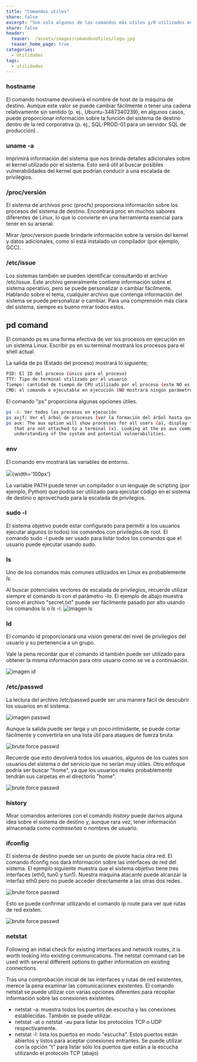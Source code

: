 ```yaml
---
title: "Comandos utiles"
share: false
excerpt: "Son solo algunos de los comandos más utiles y/0 utilizados en linux"
share: false
header:
  teaser:  /assets/images/comandosUtiles/logo.jpg
  teaser_home_page: true
categories:
  - Utilidades
tags:
  - utilidades 
---
```


### hostname

El comando hostname devolverá el nombre de host de la máquina de destino. Aunque este valor se puede cambiar fácilmente o tener una
cadena relativamente sin sentido (p. ej., Ubuntu-3487340239), en algunos casos, puede proporcionar información sobre la función del
sistema de destino dentro de la red corporativa (p. ej., SQL-PROD-01 para un servidor SQL de producción) .


### uname -a

Imprimirá información del sistema que nos brinda detalles adicionales sobre el kernel utilizado por el sistema. Esto será útil al 
buscar posibles vulnerabilidades del kernel que podrían conducir a una escalada de privilegios.


### /proc/versión

El sistema de archivos proc (procfs) proporciona información sobre los procesos del sistema de destino. Encontrará proc en muchos 
sabores diferentes de Linux, lo que lo convierte en una herramienta esencial para tener en su arsenal.

Mirar /proc/version puede brindarle información sobre la versión del kernel y datos adicionales, como si está instalado un 
compilador (por ejemplo, GCC).

### /etc/issue

Los sistemas también se pueden identificar consultando el archivo /etc/issue. Este archivo generalmente contiene información 
sobre el sistema operativo, pero se puede personalizar o cambiar fácilmente. Hablando sobre el tema, cualquier archivo que contenga 
información del sistema se puede personalizar o cambiar. Para una comprensión más clara del sistema, siempre es bueno mirar todos 
estos.

## pd comand

El comando ps es una forma efectiva de ver los procesos en ejecución en un sistema Linux. Escribir ps en su terminal mostrará los 
procesos para el shell actual.

La salida de ps (Estado del proceso) mostrará lo siguiente;

```bash
PID: El ID del proceso (único para el proceso)
TTY: Tipo de terminal utilizado por el usuario
Tiempo: cantidad de tiempo de CPU utilizado por el proceso (este NO es el tiempo que se ha estado ejecutando este proceso)
CMD: el comando o ejecutable en ejecución (NO mostrará ningún parámetro de línea de comando)
```

El comando "ps" proporciona algunas opciones útiles.

```bash
ps -A: Ver todos los procesos en ejecución
ps axjf: Ver el árbol de procesos (ver la formación del árbol hasta que se ejecute ps axjf a continuación)
ps aux: The aux option will show processes for all users (a), display the user that launched the process (u),and show processes  
   that are not attached to a terminal (x). Looking at the ps aux command output, we can have a better 
   understanding of the system and potential vulnerabilities.
```

### env 

El comando env mostrará las variables de entorno.

![](images/linuxPrivEsc/env.png){width='100px'}

La variable PATH puede tener un compilador o un lenguaje de scripting (por ejemplo, Python) que podría ser utilizado para ejecutar código en el sistema de destino o aprovechado para la escalada de privilegios.

### sudo -l

El sistema objetivo puede estar configurado para permitir a los usuarios ejecutar algunos (o todos) los comandos con privilegios de root. El comando sudo -l puede ser usado para listar todos los comandos que el usuario puede ejecutar usando sudo.

### ls

Uno de los comandos más comunes utilizados en Linux es probablemente *ls*.

Al buscar potenciales vectores de escalada de privilegios, recuerde utilizar siempre el comando ls con el parámetro *-la*. El ejemplo de abajo muestra cómo el archivo "secret.txt" puede ser fácilmente pasado por alto usando los comandos ls o *ls -l*.
![imagen ls](https://i.imgur.com/2jOtOat.png)

### Id

El comando id proporcionará una visión general del nivel de privilegios del usuario y su pertenencia a un grupo.

Vale la pena recordar que el comando id también puede ser utilizado para obtener la misma información para otro usuario como se ve a continuación.

![imagen id](https://i.imgur.com/YzfJliG.png)

### /etc/passwd

La lectura del archivo /etc/passwd puede ser una manera fácil de descubrir los usuarios en el sistema.

![imagen passwd](https://i.imgur.com/r6oYOEi.png)

Aunque la salida puede ser larga y un poco intimidante, se puede cortar fácilmente y convertirla en una lista útil para ataques de fuerza bruta.

![brute force passwd](https://i.imgur.com/cpS2U93.png)

Recuerde que esto devolverá todos los usuarios, algunos de los cuales son usuarios del sistema o del servicio que no serían muy útiles. Otro enfoque podría ser buscar "home", ya que los usuarios reales probablemente tendrán sus carpetas en el directorio "home".

![brute force passwd](https://i.imgur.com/psxE6V4.png)

### history

Mirar comandos anteriores con el comando *history* puede darnos alguna idea sobre el sistema de destino y, aunque rara vez, tener información almacenada como _contraseñas_ o nombres de usuario.

### ifconfig

El sistema de destino puede ser un punto de pivote hacia otra red. El comando ifconfig nos dará información sobre las interfaces de red del sistema. El ejemplo siguiente muestra que el sistema objetivo tiene tres interfaces (eth0, tun0 y tun1). Nuestra máquina atacante puede alcanzar la interfaz eth0 pero no puede acceder directamente a las otras dos redes.

![brute force passwd](https://i.imgur.com/hcdZnwK.png)

Esto se puede confirmar utilizando el comando ip route para ver qué rutas de red existen.

![brute force passwd](https://i.imgur.com/PSrmz5O.png)

### netstat

Following an initial check for existing interfaces and network routes, it is worth looking into existing communications. The netstat command can be used with several different options to gather information on existing connections.


Tras una comprobación inicial de las interfaces y rutas de red existentes, merece la pena examinar las comunicaciones existentes. El comando netstat se puede utilizar con varias opciones diferentes para recopilar información sobre las conexiones existentes.


- netstat -a: muestra todos los puertos de escucha y las conexiones establecidas.
También se puede utilizar.
- netstat -at o netstat -au para listar los protocolos TCP o UDP respectivamente.
- netstat -l: lista los puertos en modo "escucha". Estos puertos están abiertos y listos para aceptar conexiones entrantes. Se puede utilizar con la opción "t" para listar sólo los puertos que están a la escucha utilizando el protocolo TCP (abajo)


